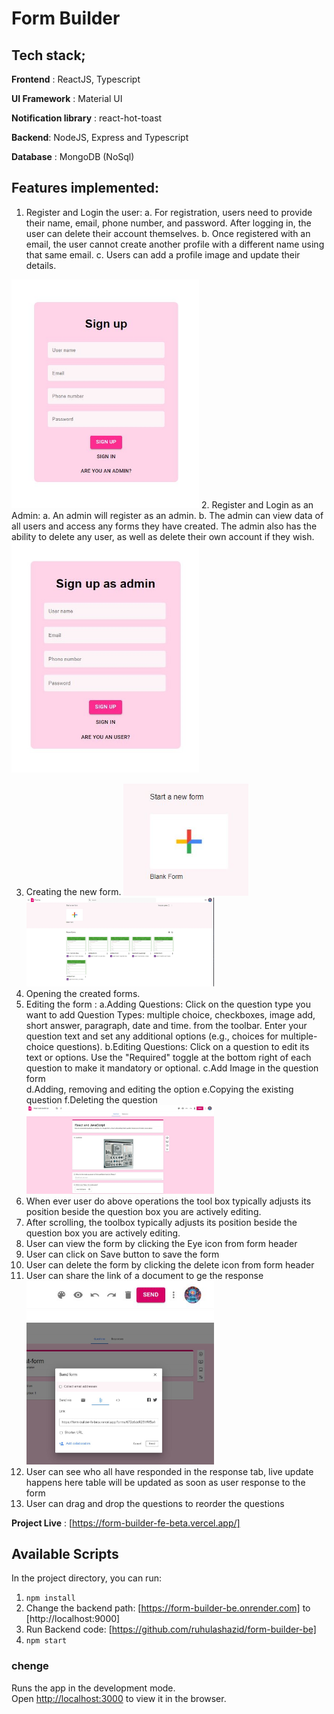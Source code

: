 # Form Builder

## Tech stack;

**Frontend** : ReactJS, Typescript

**UI Framework** : Material UI

**Notification library** : react-hot-toast

**Backend**: NodeJS, Express and Typescript

**Database** : MongoDB (NoSql)

## Features implemented:

1. Register and Login the user: 
   a. For registration, users need to provide their name, email, phone number, and password. After logging in, the user can delete their account themselves.
   b. Once registered with an email, the user cannot create another profile with a different name using that same email.
   c. Users can add a profile image and update their details.
<img src="public/features-image/Sign-up-as-user.jpg" width="300"/>
2. Register and Login as an Admin:
   a. An admin will register as an admin.
   b. The admin can view data of all users and access any forms they have created. The admin also has the ability to delete any user, as well as delete their own account if they wish.
   <img src="public/features-image/Sign-up-as-admin.jpg" width="300"/>
   
3. Creating the new form.
   <img src="public/features-image/create.JPG" width="200"/>
   <img src="public/features-image/fonrpage-admin.JPG" width="300"/>
4. Opening the created forms.
5. Editing the form :
   a.Adding Questions:
      Click on the question type you want to add Question Types: multiple choice, checkboxes, image add, short answer, paragraph, date and time. from the toolbar.
      Enter your question text and set any additional options (e.g., choices for multiple-choice questions).
   b.Editing Questions:
      Click on a question to edit its text or options.
      Use the "Required" toggle at the bottom right of each question to make it mandatory or optional.
   c.Add Image in the question form   
   d.Adding, removing and editing the option
   e.Copying the existing question
   f.Deleting the question
   <img src="public/features-image/create-form.JPG" width="300"/>
6. When ever user do above operations the tool box typically adjusts its position beside the question box you are actively editing.
7. After scrolling, the toolbox typically adjusts its position beside the question box you are actively editing.
8. User can view the form by clicking the Eye icon from form header
9. User can click on Save button to save the form
10. User can delete the form by clicking the delete icon from form header
11. User can share the link of a document to ge the response
    <img src="public/features-image/function.JPG" width="300"/>
    <img src="public/features-image/send-form-collect-response.JPG" width="300"/>
12. User can see who all have responded in the response tab, live update happens here table will be updated as soon as user response to the form
13. User can drag and drop the questions to reorder the questions


**Project Live** : [https://form-builder-fe-beta.vercel.app/]


## Available Scripts

In the project directory, you can run:
1. `npm install`
2. Change the backend path: [https://form-builder-be.onrender.com] to [http://localhost:9000]
3. Run Backend code: [https://github.com/ruhulashazid/form-builder-be]
4. `npm start`
### chenge 

Runs the app in the development mode.\
Open [http://localhost:3000](http://localhost:3000) to view it in the browser.
